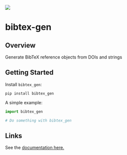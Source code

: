 
[![](https://codecov.io/gh/whoopnip/bibtex-gen/branch/master/graph/badge.svg)](https://codecov.io/gh/whoopnip/bibtex-gen)

# bibtex-gen

## Overview

Generate BibTeX reference objects from DOIs and strings

## Getting Started

Install `bibtex_gen`:

```
pip install bibtex_gen
```

A simple example:

```python
import bibtex_gen

# Do something with bibtex_gen
```

## Links

See the 
[documentation here.](
https://whoopnip.github.io/bibtex-gen/
)
